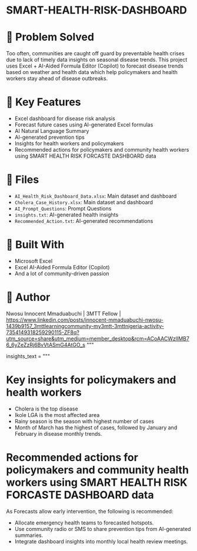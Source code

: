 # SMART-HEALTH-RISK-DASHBOARD

# 📌 Problem Solved
Too often, communities are caught off guard by preventable health crises due to lack of timely data insights on seasonal disease trends. This project uses Excel + AI-Aided Formula Editor (Copilot) to forecast disease trends based on weather and health data which help policymakers and health workers stay ahead of disease outbreaks.

# 🧠 Key Features
- Excel dashboard for disease risk analysis
- Forecast future cases using AI-generated Excel formulas
- AI Natural Language Summary
- AI-generated prevention tips
- Insights for health workers and policymakers
- Recommended actions for policymakers and community health workers using SMART HEALTH RISK FORCASTE DASHBOARD data

# 📁 Files
- `AI_Health_Risk_Dashboard_Data.xlsx`: Main dataset and dashboard
- `Cholera_Case_History.xlsx`: Main dataset and dashboard
- `AI_Prompt_Questions`: Prompt Questions
- `insights.txt`: AI-generated health insights
- `Recommended_Action.txt`: AI-generated recommendations 

# 🤖 Built With
- Microsoft Excel
- Excel AI-Aided Formula Editor (Copilot)
- And a lot of community-driven passion

# 👤 Author
Nwosu Innocent Mmaduabuchi | 3MTT Fellow | https://www.linkedin.com/posts/innocent-mmaduabuchi-nwosu-1439b9157_3mttlearningcommunity-my3mtt-3mttnigeria-activity-7354149318259290115-ZF8q?utm_source=share&utm_medium=member_desktop&rcm=ACoAACWzlIMB76_6yZeZzRj6BvVtASmG4AtGO_s
"""

insights_text = """
# Key insights for policymakers and health workers
- Cholera is the top disease
- Ikole LGA is the most affected area
- Rainy season is the season with highest number of cases
- Month of March has the highest of cases, followed by January and February in disease monthly trends.

# Recommended actions for policymakers and community health workers using SMART HEALTH RISK FORCASTE DASHBOARD data
As Forecasts allow early intervention, the following is recommended:
- Allocate emergency health teams to forecasted hotspots.
- Use community radio or SMS to share prevention tips from AI-generated summaries.
- Integrate dashboard insights into monthly local health review meetings.

